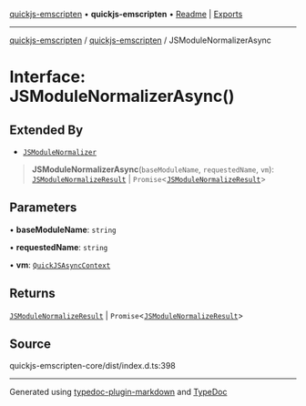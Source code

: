 [quickjs-emscripten](../../packages.md) • **quickjs-emscripten** • [Readme](../index.md) \| [Exports](../exports.md)

***

[quickjs-emscripten](../../packages.md) / [quickjs-emscripten](../exports.md) / JSModuleNormalizerAsync

# Interface: JSModuleNormalizerAsync()

## Extended By

- [`JSModuleNormalizer`](JSModuleNormalizer.md)

> **JSModuleNormalizerAsync**(`baseModuleName`, `requestedName`, `vm`): [`JSModuleNormalizeResult`](../exports.md#jsmodulenormalizeresult) \| `Promise`\<[`JSModuleNormalizeResult`](../exports.md#jsmodulenormalizeresult)\>

## Parameters

• **baseModuleName**: `string`

• **requestedName**: `string`

• **vm**: [`QuickJSAsyncContext`](../classes/QuickJSAsyncContext.md)

## Returns

[`JSModuleNormalizeResult`](../exports.md#jsmodulenormalizeresult) \| `Promise`\<[`JSModuleNormalizeResult`](../exports.md#jsmodulenormalizeresult)\>

## Source

quickjs-emscripten-core/dist/index.d.ts:398

***

Generated using [typedoc-plugin-markdown](https://www.npmjs.com/package/typedoc-plugin-markdown) and [TypeDoc](https://typedoc.org/)
